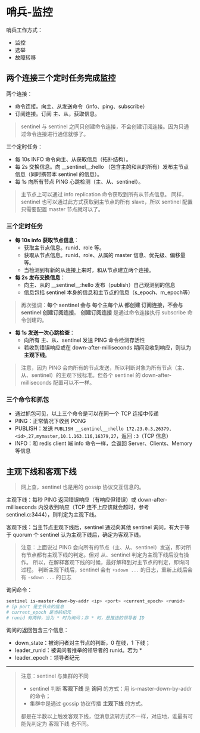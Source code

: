 # 哨兵-监控

哨兵工作方式：

- 监控
- 选举
- 故障转移

## 两个连接三个定时任务完成监控

两个连接：
- 命令连接。向主、从发送命令（info、ping、subscribe）
- 订阅连接。订阅 主、从，获取信息。

> sentinel 与 sentinel 之间只创建命令连接，不会创建订阅连接。因为只通过命令连接进行通信就够了。

三个定时任务：
- 每 10s INFO 命令向主、从获取信息（拓扑结构）。
- 每 2s 交换信息。向 \_\_sentinel__:hello （包含主的和从的所有）发布主节点信息（同时携带本 sentinel 的信息）。
- 每 1s 向所有节点 PING 心跳检测（主、从、sentinel）。

> 主节点上可以通过 info replication 命令获取到所有从节点信息。
> 同样，sentinel 也可以通过此方式获取到主节点的所有 slave，所以 sentinel 配置只需要配置 master 节点就可以了。

### 三个定时任务

- **每 10s info 获取节点信息**：
    - 获取主节点信息。runid、role 等。
    - 获取从节点信息。runid、role、从属的 master 信息、优先级、偏移量 等。
    - 当检测到有新的从连接上来时，和从节点建立两个连接。
- **每 2s 发布交换信息**：
    - 向主、从的 \_\_sentinel__:hello 发布（publish）自己观测到的信息
    - 信息包括 sentinel 本身的信息和主节点的信息（s_epoch、m_epoch等）

> 再次强调：**每个 sentinel 会与 每个主每个从 都创建 订阅连接，不会与 sentinel 创建订阅连接**。
> **创建订阅连接** 是通过命令连接执行 subscribe 命令创建的。

- **每 1s 发送一次心跳检查**：
    - 向所有 主、从、sentinel 发送 PING 命令检测存活性
    - 若收到错误响应或在 down-after-milliseconds 期间没收到响应，则认为 **主观下线**。

> 注意，因为 PING 会向所有的节点发送，所以判断对象为所有节点（主、从、sentinel）的主观下线标准。但各个 sentinel 的 down-after-milliseconds 配置可以不一样。

### 三个命令和抓包

- 通过抓包可见，以上三个命令是可以在同一个 TCP 连接中传递
- PING：正常情况下收到 PONG
- PUBLISH：发送 `PUBLISH __sentinel__:hello 172.23.0.3,26379,<id>,27,mymaster,10.1.163.116,16379,27`，返回 `:3`（TCP 信息）
- INFO：和 redis client 端 info 命令一样，会返回 Server、Clients、Memory 等信息

## 主观下线和客观下线

> 网上查，sentinel 也是用的 gossip 协议交互信息的。

主观下线：每秒 PING 返回错误响应（有响应但错误）或 down-after-milliseconds 内没收到响应（TCP 连不上应该就会超时，参考 sentinel.c:3444），则判定为主观下线。

客观下线：当主节点主观下线后，sentinel 通过向其他 sentinel 询问，有大于等于 quorum 个 sentinel 认为主观下线后，确定为客观下线。

> 注意：上面说过 PING 会向所有的节点（主、从、sentinel）发送，即对所有节点都有主观下线的判定。但对 从、sentinel 判定为主观下线后没有操作。
> 所以，在解释客观下线的时候，最好解释到对主节点的判定，即询问过程。
> 判断主观下线后，sentinel 会有 `+sdown ...` 的日志，重新上线后会有 `-sdown ...` 的日志

询问命令：
```sh
sentinel is-master-down-by-addr <ip> <port> <current_epoch> <runid>
# ip port 是主节点的信息
# current_epoch 是当前纪元
# runid 有两种，当为 * 时为询问；非 * 时，是推选的领导者 ID
```

询问的返回包含三个信息：
- down_state：被询问者对主节点的判断，0 在线，1 下线；
- leader_runid：被询问者推举的领导者的 runid。若为 *
- leader_epoch：领导者纪元

---

> 注意：sentinel 与集群的不同
> - sentinel 判断 **客观下线** 是 **询问** 的方式：用 is-master-down-by-addr 的命令；
> - 集群中是通过 gossip 协议传播 **主观下线** 的方式。
>
> 都是在半数以上触发客观下线，但消息流转方式不一样，对应地，谁最有可能先判定为 客观下线 也不同。
